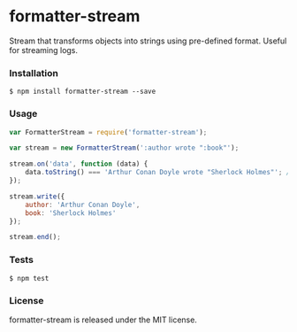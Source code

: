 # formatter-stream

Stream that transforms objects into strings using pre-defined format.
Useful for streaming logs.


### Installation

```
$ npm install formatter-stream --save
```


### Usage


```javascript
var FormatterStream = require('formatter-stream');

var stream = new FormatterStream(':author wrote ":book"');

stream.on('data', function (data) {
	data.toString() === 'Arthur Conan Doyle wrote "Sherlock Holmes"'; // true
});

stream.write({
	author: 'Arthur Conan Doyle',
	book: 'Sherlock Holmes'
});

stream.end();
```


### Tests

```
$ npm test
```


### License

formatter-stream is released under the MIT license.
